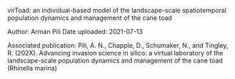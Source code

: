 virToad: an individual-based model of the landscape-scale spatiotemporal population dynamics and management of the cane toad

Author: Arman Pili
Date uploaded: 2021-07-13

Associated publication: Pili, A. N., Chapple, D., Schumaker, N., and Tingley, R. (202X). Advancing invasion science in silico: a virtual laboratory of the landscape-scale population dynamics and management of the cane toad (Rhinella marina)
